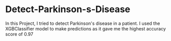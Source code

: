 # Detect-Parkinson-s-Disease
In this Project, I tried to detect Parkinson's disease in a patient. I used the XGBClassifier model to make predictions as it gave me the highest accuracy score of 0.97
